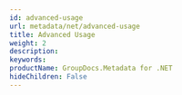 ```yaml
---
id: advanced-usage
url: metadata/net/advanced-usage
title: Advanced Usage
weight: 2
description: 
keywords: 
productName: GroupDocs.Metadata for .NET
hideChildren: False
---
```

